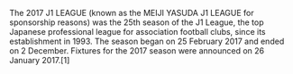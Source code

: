 The 2017 J1 LEAGUE (known as the MEIJI YASUDA J1 LEAGUE for sponsorship reasons) was the 25th season of the J1 League, the top Japanese professional league for association football clubs, since its establishment in 1993. The season began on 25 February 2017 and ended on 2 December. Fixtures for the 2017 season were announced on 26 January 2017.[1]
